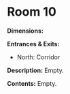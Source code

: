# Room 10

**Dimensions:** 

**Entrances & Exits:**
- North: Corridor

**Description:**
Empty.

**Contents:**
Empty.
